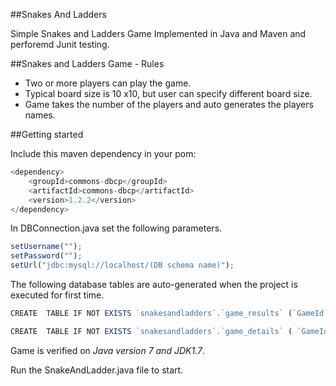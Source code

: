 ##Snakes And Ladders

Simple Snakes and Ladders Game Implemented in Java and Maven and perforemd Junit testing.


##Snakes and Ladders Game - Rules

* Two or more players can play the game.
* Typical board size is 10 x10, but user can specify different board size.
* Game takes the number of the players and auto generates the players names.

##Getting started

Include this maven dependency in your pom:
``` javascript
<dependency>
	<groupId>commons-dbcp</groupId>
	<artifactId>commons-dbcp</artifactId>
	<version>1.2.2</version>
</dependency>
```

In DBConnection.java set the following parameters.
``` javascript
setUsername("");
setPassword("");
setUrl("jdbc:mysql://localhost/(DB schema name)");
```

The following database tables are auto-generated when the project is executed for first time.
``` javascript
CREATE  TABLE IF NOT EXISTS `snakesandladders`.`game_results` (`GameId` VARCHAR(20) NOT NULL ,`Date` VARCHAR(20) NULL ,`Winner` VARCHAR(20) NULL ,PRIMARY KEY (`GameId`) )
```

``` javascript
CREATE  TABLE IF NOT EXISTS `snakesandladders`.`game_details` ( `GameId` VARCHAR(20) NOT NULL ,`PlayerName` VARCHAR(20) NULL ,`Position` VARCHAR(20) NULL ,INDEX `GameId` (`GameId` ASC) , CONSTRAINT `GameId` FOREIGN KEY (`GameId` ) REFERENCES `snakesandladders`.`game_results` (`GameId` ) ON DELETE CASCADE ON UPDATE CASCADE)
```
	
		
Game is verified on *Java version 7 and JDK1.7*.

Run the SnakeAndLadder.java file to start.
